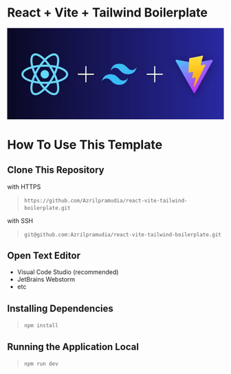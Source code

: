 # React + Vite + Tailwind Boilerplate

![Alt text](./public/react-vite.png)

# How To Use This Template

## Clone This Repository

with HTTPS

> `https://github.com/Azrilpramudia/react-vite-tailwind-boilerplate.git`

with SSH

> `git@github.com:Azrilpramudia/react-vite-tailwind-boilerplate.git`

## Open Text Editor

- Visual Code Studio (recommended)
- JetBrains Webstorm
- etc

## Installing Dependencies

> `npm install`

## Running the Application Local

> `npm run dev`
